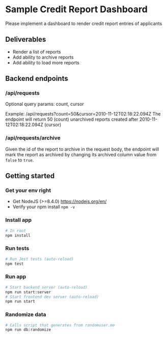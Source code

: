 # Sample Credit Report Dashboard
Please implement a dashboard to render credit report entries of applicants

## Deliverables

- Render a list of reports
- Add ability to archive reports
- Add ability to load more reports

## Backend endpoints

### /api/requests

Optional query params: count, cursor

Example: /api/requests?count=50&cursor=2010-11-12T02:18:22.094Z
The endpoint will return 50 (count) unarchived reports created after 2010-11-12T02:18:22.094Z (cursor)

### /api/requests/archive

Given the id of the report to archive in the request body, the endpoint will mark the report as archived by changing its archived column value from `false` to `true`.

## Getting started

### Get your env right

- Get NodeJS (>=8.4.0) https://nodejs.org/en/
- Verify your npm install `npm -v`

### Install app

```sh
# In root
npm install
```

### Run tests

```sh
# Run Jest tests (auto-reload)
npm test
```

### Run app

```sh
# Start backend server (auto-reload)
npm run start:server
# Start frontend dev server (auto-reload)
npm run start
```

### Randomize data

```sh
# Calls script that generates from randomuser.me
npm run db:randomize
```
